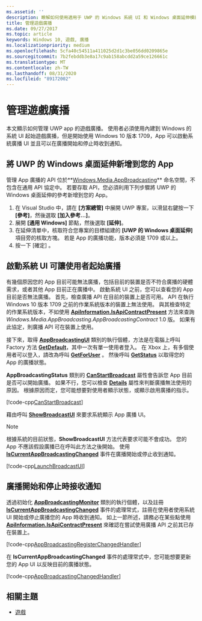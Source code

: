 ```yaml
---
ms.assetid: ''
description: 瞭解如何使用適用于 UWP 的 Windows 系統 UI 和 Windows 桌面延伸模組，管理通用 Windows 平臺 (UWP) 應用程式的遊戲廣播。
title: 管理遊戲廣播
ms.date: 09/27/2017
ms.topic: article
keywords: Windows 10, 遊戲, 廣播
ms.localizationpriority: medium
ms.openlocfilehash: 5cfa40c54511a411025d2d1c3be056dd0209865e
ms.sourcegitcommit: 7b2febddb3e8a17c9ab158abcdd2a59ce126661c
ms.translationtype: MT
ms.contentlocale: zh-TW
ms.lasthandoff: 08/31/2020
ms.locfileid: "89172002"
---
```

# <a name="manage-game-broadcasting"></a>管理遊戲廣播
本文顯示如何管理 UWP app 的遊戲廣播。 使用者必須使用內建到 Windows 的系統 UI 起始遊戲廣播，但是開始使用 Windows 10 版本 1709，App 可以啟動系統廣播 UI 並且可以在廣播開始和停止時收到通知。

## <a name="add-the-windows-desktop-extensions-for-the-uwp-to-your-app"></a>將 UWP 的 Windows 桌面延伸新增到您的 App
管理 App 廣播的 API 位於**[Windows.Media.AppBroadcasting](/uwp/api/windows.media.appbroadcasting)** 命名空間，不包含在通用 API 協定中。 若要存取 API，您必須利用下列步驟將 UWP 的 Windows 桌面延伸的參考新增到您的 App。

1. 在 Visual Studio 中，請在 **\[方案總管\]** 中展開 UWP 專案，以滑鼠右鍵按一下 **\[參考\]**，然後選取 **\[加入參考...\]**。 
2. 展開 **\[通用 Windows\]** 節點，然後選取 **\[延伸\]**。
3. 在延伸清單中，核取符合您專案的目標組建的 **\[UWP 的 Windows 桌面延伸\]** 項目旁的核取方塊。 若是 App 的廣播功能，版本必須是 1709 或以上。
4. 按一下 [確定]  。

## <a name="launch-the-system-ui-to-allow-the-user-to-initiate-broadcasting"></a>啟動系統 UI 可讓使用者起始廣播
有幾個原因您的 App 目前可能無法廣播，包括目前的裝置是否不符合廣播的硬體需求，或者其他 App 目前正在廣播中。 啟動系統 UI 之前，您可以查看您的 App 目前是否無法廣播。 首先，檢查廣播 API 在目前的裝置上是否可用。 API 在執行 Windows 10 版本 1709 之前的作業系統版本的裝置上無法使用。 與其檢查特定的作業系統版本，不如使用 **[ApiInformation.IsApiContractPresent](/uwp/api/windows.foundation.metadata.apiinformation.isapicontractpresent)** 方法來查詢 *Windows.Media.AppBroadcasting.AppBroadcastingContract* 1.0 版。 如果有此協定，則廣播 API 可在裝置上使用。

接下來，取得 **[AppBroadcastingUI](/uwp/api/windows.media.appbroadcasting.appbroadcastingui)** 類別的執行個體，方法是在電腦上呼叫 Factory 方法 **[GetDefault](/uwp/api/windows.media.appbroadcasting.appbroadcastingui.GetDefault)**，其中一次有單一使用者登入。 在 Xbox 上，有多個使用者可以登入，請改為呼叫 **[GetForUser](/uwp/api/windows.media.appbroadcasting.appbroadcastingui.getforuser)** 。 然後呼叫 **[GetStatus](/uwp/api/windows.media.appbroadcasting.appbroadcastingui.GetStatus)** 以取得您的 App 的廣播狀態。

**AppBroadcastingStatus** 類別的 **[CanStartBroadcast](/uwp/api/windows.media.appbroadcasting.appbroadcastingstatus.CanStartBroadcast)** 屬性會告訴您 App 目前是否可以開始廣播。 如果不行，您可以檢查 **[Details](/uwp/api/windows.media.appbroadcasting.appbroadcastingstatus.Details)** 屬性來判斷廣播無法使用的原因。 根據原因而定，您可能想要對使用者顯示狀態，或顯示啟用廣播的指示。

[!code-cpp[CanStartBroadcast](./code/AppBroadcast/cpp/AppBroadcastExampleApp/App.cpp#SnippetCanStartBroadcast)]

藉由呼叫 **[ShowBroadcastUI](/uwp/api/windows.media.appbroadcasting.appbroadcastingui.ShowBroadcastUI)** 來要求系統顯示 App 廣播 UI。

> [!NOTE] 
> 根據系統的目前狀態，**ShowBroadcastUI** 方法代表要求可能不會成功。 您的 App 不應該假設廣播已在呼叫此方法之後開始。 使用 **[IsCurrentAppBroadcastingChanged](/uwp/api/windows.media.appbroadcasting.appbroadcastingmonitor.IsCurrentAppBroadcastingChanged)** 事件在廣播開始或停止收到通知。

[!code-cpp[LaunchBroadcastUI](./code/AppBroadcast/cpp/AppBroadcastExampleApp/App.cpp#SnippetLaunchBroadcastUI)]

## <a name="receive-notifications-when-broadcasting-starts-and-stops"></a>廣播開始和停止時接收通知
透過初始化 **[AppBroadcastingMonitor](/uwp/api/windows.media.appbroadcasting.appbroadcastingmonitor)** 類別的執行個體，以及註冊 **[IsCurrentAppBroadcastingChanged](/uwp/api/windows.media.appbroadcasting.appbroadcastingmonitor.IsCurrentAppBroadcastingChanged)** 事件的處理常式，註冊在使用者使用系統 UI 開始或停止廣播您的 App 時收到通知。 如上一節所述，請務必在某些點使用 **[ApiInformation.IsApiContractPresent](/uwp/api/windows.foundation.metadata.apiinformation.isapicontractpresent)** 來確認在嘗試使用廣播 API 之前其已存在裝置上。 

[!code-cpp[AppBroadcastingRegisterChangedHandler](./code/AppBroadcast/cpp/AppBroadcastExampleApp/App.cpp#SnippetAppBroadcastingRegisterChangedHandler)]

在 **IsCurrentAppBroadcastingChanged** 事件的處理常式中，您可能想要更新您的 App UI 以反映目前的廣播狀態。

[!code-cpp[AppBroadcastingChangedHandler](./code/AppBroadcast/cpp/AppBroadcastExampleApp/App.cpp#SnippetAppBroadcastingChangedHandler)]

## <a name="related-topics"></a>相關主題

* [遊戲](index.md)

 

 